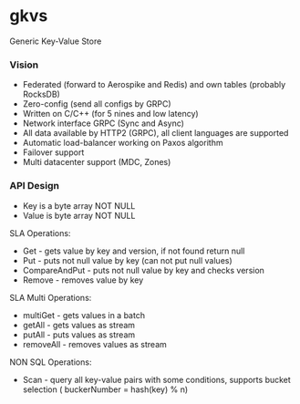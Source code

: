 # gkvs
Generic Key-Value Store

### Vision
* Federated (forward to Aerospike and Redis) and own tables (probably RocksDB)
* Zero-config (send all configs by GRPC)
* Written on C/C++ (for 5 nines and low latency)
* Network interface GRPC (Sync and Async)
* All data available by HTTP2 (GRPC), all client languages are supported
* Automatic load-balancer working on Paxos algorithm
* Failover support
* Multi datacenter support (MDC, Zones)


### API Design

* Key is a byte array NOT NULL
* Value is byte array NOT NULL

SLA Operations:
* Get - gets value by key and version, if not found return null
* Put - puts not null value by key (can not put null values)
* CompareAndPut - puts not null value by key and checks version
* Remove - removes value by key

SLA Multi Operations:
* multiGet - gets values in a batch
* getAll - gets values as stream
* putAll - puts values as stream
* removeAll - removes values as stream

NON SQL Operations:
* Scan - query all key-value pairs with some conditions, supports bucket selection ( buckerNumber = hash(key) % n)


